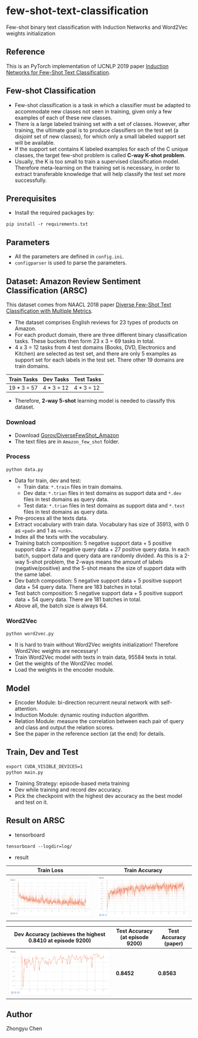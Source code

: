 # few-shot-text-classification

Few-shot binary text classification with Induction Networks and Word2Vec weights initialization

## Reference

This is an PyTorch implementation of IJCNLP 2019 paper [Induction Networks for Few-Shot Text Classification](https://arxiv.org/abs/1902.10482v2).

## Few-shot Classification

* Few-shot classification is a task in which a classifier must be adapted 
to accommodate new classes not seen in training, 
given only a few examples of each of these new classes. 
* There is a large labeled training set with a set of classes. 
However, after training, the ultimate goal is to produce classifiers 
on the test set (a disjoint set of new classes), 
for which only a small labeled support set will be available. 
* If the support set contains K labeled examples for each of the C unique classes, 
the target few-shot problem is called __C-way K-shot problem__. 
* Usually, the K is too small to train a supervised classification model. 
Therefore meta-learning on the training set is necessary, 
in order to extract transferable knowledge 
that will help classify the test set more successfully.

## Prerequisites

* Install the required packages by:
```
pip install -r requirements.txt
```

## Parameters

* All the parameters are defined in `config.ini`.
* `configparser` is used to parse the parameters.

## Dataset: Amazon Review Sentiment Classification (ARSC)

This dataset comes from NAACL 2018 paper [Diverse Few-Shot Text Classification with Multiple Metrics](https://arxiv.org/abs/1805.07513v1).

* The dataset comprises English reviews for 23 types of products
on Amazon. 
* For each product domain, there are three
different binary classification tasks. These buckets then form
23 x 3 = 69 tasks in total. 
* 4 x 3 = 12 tasks from 4 test domains (Books, DVD, Electronics and Kitchen) are selected as test set, 
and there are only 5 examples as support set for each labels in the test set. There other 19 domains are train domains.
 
| Train Tasks | Dev Tasks|Test Tasks|
| ------| ------|------|
| 19 * 3 = 57 | 4 * 3 = 12 |4 * 3 = 12 |

* Therefore, __2-way 5-shot__ learning model is needed to classify this dataset.

### Download

* Download [Gorov/DiverseFewShot_Amazon](https://github.com/Gorov/DiverseFewShot_Amazon)
* The text files are in `Amazon_few_shot` folder.

### Process

```
python data.py
```

* Data for train, dev and test:
    - Train data: `*.train` files in train domains.
    - Dev data: `*.trian` files in test domains as support data and `*.dev` files in test domains as query data.
    - Test data: `*.trian` files in test domains as support data and `*.test` files in test domains as query data.
* Pre-process all the texts data.
* Extract vocabulary with train data. Vocabulary has size of 35913, with 0 as `<pad>` and 1 as `<unk>`.
* Index all the texts with the vocabulary.
* Training batch composition: 5 negative support data + 5 positive support data + 27 negative query data + 27 positive query data.
In each batch, support data and query data are randomly divided.
As this is a 2-way 5-shot problem, the 2-ways means the amount of labels (negative/positive) and the 5-shot means the size of support data with the same label.
* Dev batch composition: 5 negative support data + 5 positive support data + 54 query data. There are 183 batches in total.
* Test batch composition: 5 negative support data + 5 positive support data + 54 query data. There are 181 batches in total.
* Above all, the batch size is always 64.

### Word2Vec

```
python word2vec.py
```

* It is hard to train without Word2Vec weights initialization! Therefore Word2Vec weights are necessary!
* Train Word2Vec model with texts in train data, 95584 texts in total.
* Get the weights of the Word2Vec model.
* Load the weights in the encoder module.

## Model

* Encoder Module: bi-direction recurrent neural network with self-attention.
* Induction Module: dynamic routing induction algorithm.
* Relation Module: measure the correlation between each pair of query and class and output the relation scores.
* See the paper in the reference section (at the end) for details.

## Train, Dev and Test

```
export CUDA_VISIBLE_DEVICES=1
python main.py
```

* Training Strategy: episode-based meta training
* Dev while training and record dev accuracy.
* Pick the checkpoint with the highest dev accuracy as the best model and test on it.

## Result on ARSC

* tensorboard

```
tensorboard --logdir=log/
```

* result

| Train Loss | Train Accuracy |
| ------| ------|
| ![train_loss](pic/train_loss.png) | ![train_acc](pic/train_acc.png) |

| Dev Accuracy (achieves the highest 0.8410 at episode 9200)|Test Accuracy (at episode 9200) |Test Accuracy (paper)|
| ------|------| --- |
| ![dev_loss](pic/dev_acc.png) |__0.8452__ |__0.8563__ |

## Author
Zhongyu Chen

